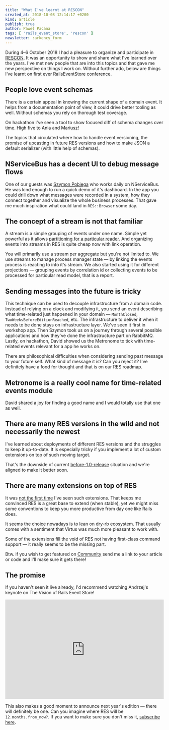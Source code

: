 ```yaml
---
title: "What I've learnt at RESCON"
created_at: 2018-10-08 12:14:17 +0200
kind: article
publish: true
author: Paweł Pacana
tags: [ 'rails_event_store', 'rescon' ]
newsletter: :arkency_form
---
```


During 4–6 October 2018 I had a pleasure to organize and participate in [RESCON](https://rescon.arkency.com). It was an opportunity to show and share what I've learned over the years. I've met new people that are into this topics and that gave me new perspective on things I work on. Without further ado, below are things I’ve learnt on first ever RailsEventStore conference.

## People love event schemas

There is a certain appeal in knowing the current shape of a domain event. It helps from a documentation point of view, it could drive better tooling as well.
Without schemas you rely on thorough test coverage.

On hackathon I've seen a tool to show focused diff of schema changes over time. High five to Ania and Mariusz!

The topics that circulated where how to handle event versioning, the promise of upcasting in future RES versions and how to make JSON a default serializer (with little help of schemas).

## NServiceBus has a decent UI to debug message flows

One of our guests was [Szymon Pobiega](https://twitter.com/SzymonPobiega) who works daily on NServiceBus. He was kind enough to run a quick demo of it's dashboard. In the app you could drill down what messages were recorded in a system, how they connect together and visualize the whole business processes. That gave me much inspiration what could land in `RES::Browser` some day.

## The concept of a stream is not that familiar

A stream is a simple grouping of events under one name. Simple yet powerful as it allows [partitioning for a particular reader](https://eventstore.org/blog/20130210/the-cost-of-creating-a-stream/index.html). And organizing events into streams in RES is quite cheap now with link operation.

You will primarily use a stream per aggregate but you're not limited to. We use streams to manage process manager state — by linking the events process is reacting to into it's stream. We also started using it for different projections — grouping events by correlation id or collecting events to be processed for particular read model, that is a report.

## Sending messages into the future is tricky

This technique can be used to decouple infrastructure from a domain code. Instead of relying on a clock and modifying it, you send an event describing what time-related just happened in your domain — `MonthClosed`, `TwoWeeksBeforeEditionReached`, etc. The infrastructure to deliver it when it needs to be done stays on infrastructure layer. We've seen it first in workshop app. Then Szymon took us on a journey through several possible applications and how they've done the infrastructure part on RabbitMQ. Lastly, on hackathon, David showed us the Metronome to tick with time-related events relevant for a app he works on.

There are philosophical difficulties when considering sending past message to your future self. What kind of message it is? Can you reject it? I've definitely have a food for thought and that is on our RES roadmap.

## Metronome is a really cool name for time-related events module

David shared a joy for finding a good name and I would totally use that one as well.

## There are many RES versions in the wild and not necessarily the newest

I've learned about deployments of different RES versions and the struggles to keep it up-to-date. It is especially tricky if you implement a lot of custom extensions on top of such moving target.

That's the downside of current [before-1.0-release](https://github.com/RailsEventStore/rails_event_store/milestone/3) situation and we're aligned to make it better soon.

## There are many extensions on top of RES

It was [not the first time](https://www.youtube.com/watch?v=cdwX1ZU623E) I've seen such extensions. That keeps me convinced RES is a great base to extend (when stable), yet we might miss some conventions to keep you more productive from day one like Rails does.

It seems the choice nowadays is to lean on dry-rb ecosystem. That usually comes with a sentiment that Virtus was much more pleasant to work with.

Some of the extensions fill the void of RES not having first-class command support — it really seems to be the missing part.

Btw. if you wish to get featured on [Community](https://railseventstore.org/community/) send me a link to your article or code and I'll make sure it gets there!

## The promise

If you haven't seen it live already, I'd recommend watching Andrzej's keynote on The Vision of Rails Event Store!

<iframe src="https://www.facebook.com/plugins/video.php?href=https%3A%2F%2Fwww.facebook.com%2FArkencyCom%2Fvideos%2F2187126198226563%2F&show_text=0&width=560" width="100%" height="315" style="border:none;overflow:hidden" scrolling="no" frameborder="0" allowTransparency="true" allowFullScreen="true"></iframe>

This also makes a good moment to announce next year's edition — there will definitely be one. Can you imagine where RES will be `12.months.from_now?`. If you want to make sure you don't miss it, [subscribe here](http://eepurl.com/doIcqP).
